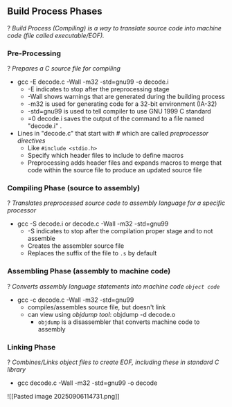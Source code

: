 ## Build Process Phases
?
*Build Process (Compiling) is a way to translate source code into machine code (file called executable/EOF).*

### Pre-Processing
?
*Prepares a C source file for compiling*
- gcc -E decode.c -Wall -m32 -std=gnu99 -o decode.i
	- -E  indicates to stop after the preprocessing stage
	- -Wall shows warnings that are generated during the building process
	- -m32 is used for generating code for a 32-bit environment (IA-32)
	- -std=gnu99 is used to tell compiler to use GNU 1999 C standard
	- =0 decode.i saves the output of the command to a file named "decode.i"
.
- Lines in "decode.c" that start with # which are called *preprocessor directives*
	- Like `#include <stdio.h>`
	- Specify which header files to include to define macros
	- Preprocessing adds header files and expands macros to merge that code within the source file to produce an updated source file

### Compiling Phase (source to assembly)
?
*Translates preprocessed source code to assembly language for a specific processor*
- gcc -S decode.i or decode.c -Wall -m32 -std=gnu99
	- -S indicates to stop after the compilation proper stage and to not assemble
	- Creates the assembler source file 
	- Replaces the suffix of the file to `.s` by default

### Assembling Phase (assembly to machine code)
?
*Converts assembly language statements into machine code `object code`*
- gcc -c decode.c -Wall -m32 -std=gnu99
	- compiles/assembles source file, but doesn't link 
	- can view using *objdump tool*: objdump -d decode.o
		- `objdump` is a disassembler that converts machine code to assembly

### Linking Phase
?
*Combines/Links object files to create EOF, including these in standard C library*
- gcc decode.c -Wall -m32 -std=gnu99 -o decode

![[Pasted image 20250906114731.png]]